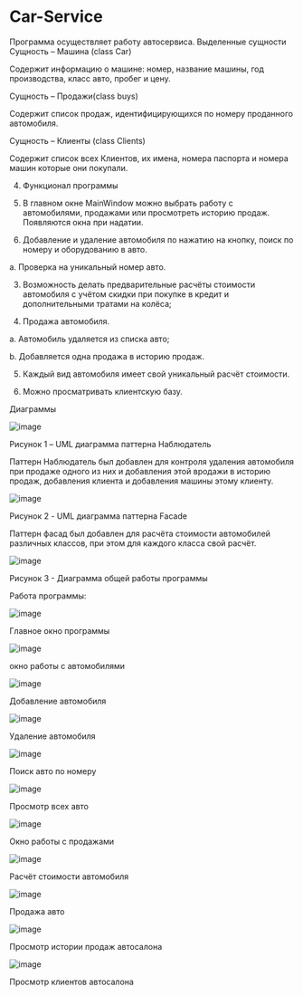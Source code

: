 # Car-Service

Программа осуществляет работу автосервиса.
Выделенные сущности
Сущность – Машина (class Car)

Содержит информацию о машине: номер, название машины, год производства, класс авто, пробег и цену.

Сущность – Продажи(class buys)

Содержит список продаж, идентифицирующихся по номеру проданного автомобиля.

Сущность – Клиенты (class Clients)

Содержит список всех Клиентов, их имена, номера паспорта и номера машин которые они покупали.

4.	Функционал программы
   
1.	В главном окне MainWindow можно выбрать работу с автомобилями, продажами или просмотреть историю продаж. Появляются окна при надатии.
   
2.	Добавление и удаление автомобиля по нажатию на кнопку, поиск по номеру и оборудованию в авто.
   
  a.	Проверка на уникальный номер авто.
  
3.	Возможность делать предварительные расчёты стоимости автомобиля с учётом скидки при покупке в кредит и дополнительными тратами на колёса;
   
4.	Продажа автомобиля.
   
  a.	Автомобиль удаляется из списка авто;
  
  b.	Добавляется одна продажа в историю продаж.
  
5.	Каждый вид автомобиля имеет свой уникальный расчёт стоимости.
   
6.	Можно просматривать клиентскую базу.

Диаграммы
   
 ![image](https://github.com/user-attachments/assets/d39f5209-edae-46d0-afc1-b119e5e5639b)

Рисунок 1 – UML диаграмма паттерна Наблюдатель

Паттерн Наблюдатель был добавлен для контроля удаления автомобиля при продаже одного из них и добавления этой вродажи в историю продаж, добавления клиента и добавления машины этому клиенту.

![image](https://github.com/user-attachments/assets/66a8fcf6-8fff-4e97-adb5-e51065a1d304)

Рисунок 2 - UML диаграмма паттерна Facade

Паттерн фасад был добавлен для расчёта стоимости автомобилей различных классов, при этом для каждого класса свой расчёт.

![image](https://github.com/user-attachments/assets/fbe4c932-3955-4aff-beea-8dc0db48f820)

 
Рисунок 3 - Диаграмма общей работы программы


Работа программы:

![image](https://github.com/user-attachments/assets/f32e1cc5-4c44-490a-99f9-62a3366991b5)

Главное окно программы

![image](https://github.com/user-attachments/assets/9cd2924c-9627-4763-bdfc-579f7c5d42f2)

окно работы с автомобилями

![image](https://github.com/user-attachments/assets/add5afd1-8163-484b-9856-eae5913c42c5)

Добавление автомобиля

![image](https://github.com/user-attachments/assets/03154c32-0363-446e-b95c-f290997bdfba)

Удаление автомобиля

![image](https://github.com/user-attachments/assets/06f2d236-e98f-494d-b98f-747334fb0d1f)

Поиск авто по номеру

![image](https://github.com/user-attachments/assets/c9dea7ad-7de5-4d8b-86ec-f366ec54ceff)

Просмотр всех авто

![image](https://github.com/user-attachments/assets/6e35ea2c-0832-4521-9674-4f28608205b4)

Окно работы с продажами

![image](https://github.com/user-attachments/assets/7d5dda60-cd76-4d8f-a466-b9128c02af34)

Расчёт стоимости автомобиля

![image](https://github.com/user-attachments/assets/91023a6c-dc25-4e9f-9eaf-e9012c131663)

Продажа авто

![image](https://github.com/user-attachments/assets/51c73847-306f-483b-a053-36450f4c3af9)

Просмотр истории продаж автосалона

![image](https://github.com/user-attachments/assets/6e04ffd4-da4f-4f3e-9e58-992d1fcb99e0)

Просмотр клиентов автосалона
